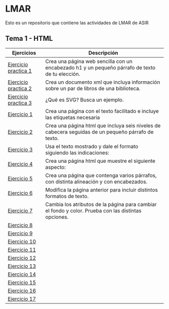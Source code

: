 # LMAR
Esto es un repositorio que contiene las actividades de LMAR de ASIR

## Tema 1 - HTML
Ejercicios | Descripción
---------|----------
[Ejercicio practica 1](Primerapracticadelmar.html) | Crea una página web sencilla con un encabezado h1 y un pequeño párrafo de texto de tu elección.
[Ejercicio practica 2](XML)  | Crea un documento xml que incluya información sobre un par de libros de una biblioteca.
[Ejercicio practica 3](SVG)  | ¿Qué es SVG? Busca un ejemplo.
[Ejercicio 1](Tema1/Ejercicio_1.html)  | Crea una página con el texto facilitado e incluye las etiquetas necesaria
[Ejercicio 2](Tema1/Ejercicio_2.html)  | Crea una página html que incluya seis niveles de cabecera seguidas de un pequeño párrafo de texto.
[Ejercicio 3](Tema1/Ejercicio_3.html)  | Usa el texto mostrado y dale el formato siguiendo las indicaciones:
[Ejercicio 4](Tema1/Ejercicio_4.html)  | Crea una página html que muestre el siguiente aspecto:
[Ejercicio 5](Tema1/Ejercicio_5.html)  | Crea una página que contenga varios párrafos, con distinta alineación y con encabezados.
[Ejercicio 6](Tema1/Ejercicio_6.html)  | Modifica la página anterior para incluir distintos formatos de texto.
[Ejercicio 7](Tema1/Ejercicio_7.html)  | Cambia los atributos de la página para cambiar el fondo y color. Prueba con las distintas opciones. 
[Ejercicio 8](Tema1/Ejercicio_8.html)  |
[Ejercicio 9](Tema1/Ejercicio_9.html)  |
[Ejercicio 10](Tema1/Ejercicio_10.html)  |
[Ejercicio 11](Tema1/Ejercicio_11.html)  |
[Ejercicio 12](Tema1/Ejercicio_12.html)  |
[Ejercicio 13](Tema1/Ejercicio_13.html)  |
[Ejercicio 14](Tema1/Ejercicio_14.html)  |
[Ejercicio 15](Tema1/Ejercicio_15.html)  |
[Ejercicio 16](Tema1/Ejercicio_16.html)  |
[Ejercicio 17](Tema1/Ejercicio_17.html)  |


